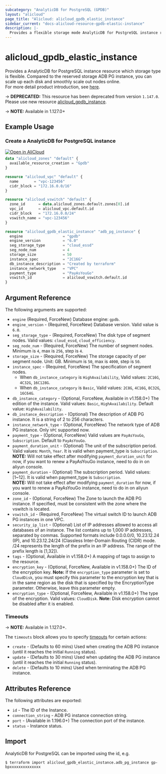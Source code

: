 ```yaml
---
subcategory: "AnalyticDB for PostgreSQL (GPDB)"
layout: "alicloud"
page_title: "Alicloud: alicloud_gpdb_elastic_instance"
sidebar_current: "docs-alicloud-resource-gpdb-elastic-instance"
description: |-
  Provides a flexible storage mode AnalyticDB for PostgreSQL instance resource.
---
```


# alicloud\_gpdb\_elastic\_instance

Provides a AnalyticDB for PostgreSQL instance resource which storage type is flexible. Compared to the reserved storage ADB PG instance, you can scale up each disk and smoothly scale out nodes online.  
For more detail product introduction, see [here](https://www.alibabacloud.com/help/doc-detail/141368.htm).

-> **DEPRECATED:**  This resource  has been deprecated from version `1.147.0`. Please use new resource [alicloud_gpdb_instance](https://www.terraform.io/docs/providers/alicloud/r/alicloud_gpdb_instance).

-> **NOTE:**  Available in 1.127.0+


## Example Usage

### Create a AnalyticDB for PostgreSQL instance

<div style="display: block;margin-bottom: 40px;"><div class="oics-button" style="float: right;position: absolute;margin-bottom: 10px;">
  <a href="https://api.aliyun.com/api-tools/terraform?resource=alicloud_gpdb_elastic_instance&exampleId=403d5598-c5b0-7b21-0d74-804f6986b86d89833aef&activeTab=example&spm=docs.r.gpdb_elastic_instance.0.403d5598c5&intl_lang=EN_US" target="_blank">
    <img alt="Open in AliCloud" src="https://img.alicdn.com/imgextra/i1/O1CN01hjjqXv1uYUlY56FyX_!!6000000006049-55-tps-254-36.svg" style="max-height: 44px; max-width: 100%;">
  </a>
</div></div>

```terraform
data "alicloud_zones" "default" {
  available_resource_creation = "Gpdb"
}

resource "alicloud_vpc" "default" {
  name       = "vpc-123456"
  cidr_block = "172.16.0.0/16"
}

resource "alicloud_vswitch" "default" {
  zone_id      = data.alicloud_zones.default.zones[0].id
  vpc_id       = alicloud_vpc.default.id
  cidr_block   = "172.16.0.0/24"
  vswitch_name = "vpc-123456"
}

resource "alicloud_gpdb_elastic_instance" "adb_pg_instance" {
  engine                  = "gpdb"
  engine_version          = "6.0"
  seg_storage_type        = "cloud_essd"
  seg_node_num            = 4
  storage_size            = 50
  instance_spec           = "2C16G"
  db_instance_description = "Created by terraform"
  instance_network_type   = "VPC"
  payment_type            = "PayAsYouGo"
  vswitch_id              = alicloud_vswitch.default.id
}

```

## Argument Reference

The following arguments are supported:

* `engine` (Required, ForceNew) Database engine: `gpdb`.
* `engine_version` - (Required, ForceNew) Database version. Valid value is `6.0`.
* `seg_storage_type` - (Required, ForceNew) The disk type of segment nodes. Valid values: `cloud_essd`, `cloud_efficiency`.
* `seg_node_num` - (Required, ForceNew) The number of segment nodes. Minimum is `4`, max is `256`, step is `4`.
* `storage_size` - (Required, ForceNew) The storage capacity of per segment node. Unit: GB. Minimum is `50`, max is `4000`, step is `50`. 
* `instance_spec` - (Required, ForceNew) The specification of segment nodes. 
   * When `db_instance_category` is `HighAvailability`, Valid values: `2C16G`, `4C32G`, `16C128G`.
   * When `db_instance_category` is `Basic`, Valid values: `2C8G`, `4C16G`, `8C32G`, `16C64G`.
* `db_instance_category` - (Optional, ForceNew, Available in v1.158.0+) The edition of the instance. Valid values: `Basic`, `HighAvailability`. Default value: `HighAvailability`.
* `db_instance_description` - (Optional) The description of ADB PG instance. It is a string of 2 to 256 characters.
* `instance_network_type` - (Optional, ForceNew) The network type of ADB PG instance. Only `VPC` supported now.
* `payment_type` - (Optional, ForceNew) Valid values are `PayAsYouGo`, `Subscription`. Default to `PayAsYouGo`.
* `payment_duration_unit` - (Optional) The unit of the subscription period. Valid values: `Month`, `Year`. It is valid when payment_type is `Subscription`.  
  **NOTE:** Will not take effect after modifying `payment_duration_unit` for now, if you want to renew a PayAsYouGo instance, need to do in on aliyun console.
* `payment_duration` - (Optional) The subscription period. Valid values: [1~12]. It is valid when payment_type is `Subscription`.  
  **NOTE:** Will not take effect after modifying `payment_duration` for now, if you want to renew a PayAsYouGo instance, need to do in on aliyun console.
* `zone_id` - (Optional, ForceNew) The Zone to launch the ADB PG instance. If specified, must be consistent with the zone where the vswitch is located.
* `vswitch_id` - (Required, ForceNew) The virtual switch ID to launch ADB PG instances in one VPC.
* `security_ip_list` - (Optional) List of IP addresses allowed to access all databases of an instance. The list contains up to 1,000 IP addresses, separated by commas. Supported formats include 0.0.0.0/0, 10.23.12.24 (IP), and 10.23.12.24/24 (Classless Inter-Domain Routing (CIDR) mode. /24 represents the length of the prefix in an IP address. The range of the prefix length is [1,32]).
* `tags` - (Optional, Available in v1.158.0+) A mapping of tags to assign to the resource.
* `encryption_key` - (Optional, ForceNew, Available in v1.158.0+) The ID of the encryption key. **Note:** If the `encryption_type` parameter is set to `CloudDisk`, you must specify this parameter to the encryption key that is in the same region as the disk that is specified by the EncryptionType parameter. Otherwise, leave this parameter empty.
* `encryption_type` - (Optional, ForceNew, Available in v1.158.0+)  The type of the encryption. Valid values: `CloudDisk`. **Note:** Disk encryption cannot be disabled after it is enabled.


### Timeouts

-> **NOTE:** Available in 1.127.0+.

The `timeouts` block allows you to specify [timeouts](https://www.terraform.io/docs/configuration-0-11/resources.html#timeouts) for certain actions:

* `create` - (Defaults to 60 mins) Used when creating the ADB PG instance (until it reaches the initial `Running` status). 
* `update` - (Defaults to 30 mins) Used when updating the ADB PG instance (until it reaches the initial `Running` status).
* `delete` - (Defaults to 10 mins) Used when terminating the ADB PG instance.

## Attributes Reference

The following attributes are exported:

* `id` - The ID of the Instance.
* `connection_string` - ADB PG instance connection string.
* `port` - (Available in 1.196.0+) The connection port of the instance.
* `status` - Instance status.

## Import

AnalyticDB for PostgreSQL can be imported using the id, e.g.

```shell
$ terraform import alicloud_gpdb_elastic_instance.adb_pg_instance gp-bpxxxxxxxxxxxxxx
```
